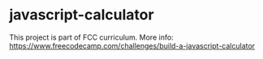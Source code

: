# javascript-calculator
This project is part of FCC curriculum. More info: https://www.freecodecamp.com/challenges/build-a-javascript-calculator
